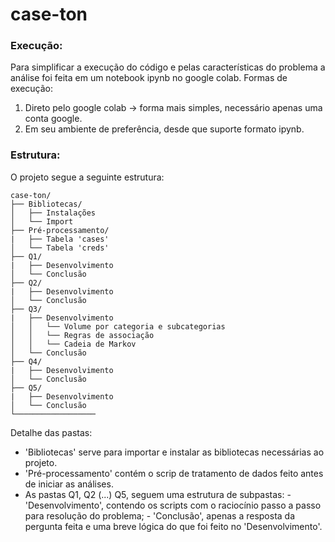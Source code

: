 # case-ton

### Execução:
Para simplificar a execução do código e pelas características do problema a análise foi feita em um notebook ipynb no google colab.
Formas de execução:
1) Direto pelo google colab -> forma mais simples, necessário apenas uma conta google.
2) Em seu ambiente de preferência, desde que suporte formato ipynb.

### Estrutura:
O projeto segue a seguinte estrutura:

```
case-ton/
├── Bibliotecas/
│   ├── Instalações 
│   └── Import
├── Pré-processamento/
|   ├── Tabela 'cases'
│   └── Tabela 'creds'   
├── Q1/
|   ├── Desenvolvimento
│   └── Conclusão
├── Q2/
|   ├── Desenvolvimento
│   └── Conclusão
├── Q3/
|   ├── Desenvolvimento
│   │   └── Volume por categoria e subcategorias
│   │   └── Regras de associação
│   │   └── Cadeia de Markov
│   └── Conclusão
├── Q4/
|   ├── Desenvolvimento
│   └── Conclusão
├── Q5/
|   ├── Desenvolvimento
│   └── Conclusão
└──────────────────
```
Detalhe das pastas:
- 'Bibliotecas' serve para importar e instalar as bibliotecas necessárias ao projeto.
- 'Pré-processamento' contém o scrip de tratamento de dados feito antes de iniciar as análises.
- As pastas Q1, Q2 (...) Q5, seguem uma estrutura de subpastas:
        - 'Desenvolvimento', contendo os scripts com o raciocínio passo a passo para resolução do problema;
        - 'Conclusão', apenas a resposta da pergunta feita e uma breve lógica do que foi feito no 'Desenvolvimento'.





